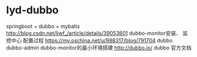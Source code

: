 # lyd-dubbo
springboot + dubbo + mybatis
http://blog.csdn.net/liwf_/article/details/39053601  dubbo-monitor安装、 监控中心 配置过程 
https://my.oschina.net/u/988317/blog/791704          dubbo dubbo-admin dubbo-monitor的最小环境搭建 
http://dubbo.io/                                     dubbo 官方文档
